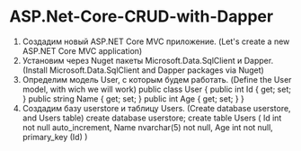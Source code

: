 # ASP.Net-Core-CRUD-with-Dapper
1. Создадим новый ASP.NET Core MVC приложение. (Let's create a new ASP.NET Core MVC application)
2. Установим через Nuget пакеты Microsoft.Data.SqlClient и Dapper. (Install Microsoft.Data.SqlClient and Dapper packages via Nuget)
3. Определим модель User, с которым будем работать. (Define the User model, with wich we will work)
    public class User
    {
        public int Id { get; set; }
        public string Name { get; set; }
        public int Age { get; set; }
    }
5. Создадим базу userstore и таблицу Users. (Create database userstore, and Users table)
  create database userstore;
  create table Users 
  (
    Id int not null auto_increment, 
    Name nvarchar(5) not null, 
    Age int not null,
    primary_key (Id)
  )


